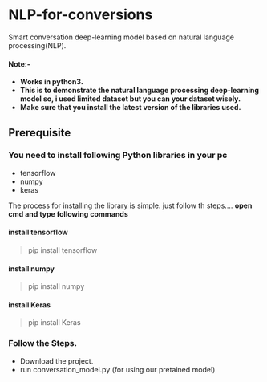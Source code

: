 # NLP-for-conversions
Smart conversation deep-learning model based on natural language processing(NLP).
#### Note:-
* **Works in python3.**
* **This is to demonstrate the natural language processing deep-learning model so, i used limited dataset but you can your dataset wisely.**
* **Make sure that you install the latest version of the libraries used.**

## Prerequisite
### **You need to install following Python libraries in your pc**
* tensorflow
* numpy
* keras

The process for installing the library is simple.
just follow th steps....
**open cmd and type following commands**
#### **install tensorflow**
> pip install tensorflow
#### **install numpy**
> pip install numpy
#### **install Keras**
> pip install Keras

### Follow the Steps.
* Download the project.
* run conversation_model.py (for using our pretained model)
